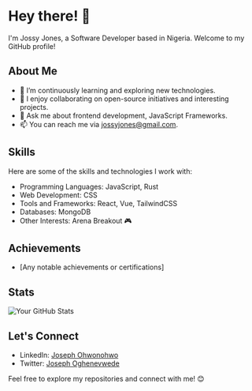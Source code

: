 
<!--
**Jossy-Jones/Jossy-Jones** is a ✨ _special_ ✨ repository because its `README.md` (this file) appears on your GitHub profile.

Here are some ideas to get you started:

- 🔭 I’m currently working on ...
- 🌱 I’m currently learning ...
- 👯 I’m looking to collaborate on ...
- 🤔 I’m looking for help with ...
- 💬 Ask me about ...
- 📫 How to reach me: ...
- 😄 Pronouns: ...
- ⚡ Fun fact: ...
-->
# Hey there! 👋

I'm Jossy Jones, a Software Developer based in Nigeria. Welcome to my GitHub profile!

## About Me

- 🌱 I’m continuously learning and exploring new technologies.
- 👯 I enjoy collaborating on open-source initiatives and interesting projects.
- 💬 Ask me about frontend development, JavaScript Frameworks.
- 📫 You can reach me via jossyjones@gmail.com.

## Skills

Here are some of the skills and technologies I work with:

- Programming Languages: JavaScript, Rust
- Web Development: CSS
- Tools and Frameworks: React, Vue, TailwindCSS
- Databases: MongoDB
- Other Interests: Arena Breakout 🎮

## Achievements

- [Any notable achievements or certifications]

## Stats

![Your GitHub Stats](https://github-readme-stats.vercel.app/api?username=YourGitHubUsername&show_icons=true)

## Let's Connect

- LinkedIn: [Joseph Ohwonohwo](https://linkedin.com/in/joseph-ohwonohwo/)
- Twitter: [Joseph Oghenevwede](https://x.com/J_Oghenevwede)

Feel free to explore my repositories and connect with me! 😊
